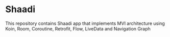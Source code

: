 # Shaadi
This repository contains Shaadi app that implements MVI architecture using Koin, Room, Coroutine, Retrofit, Flow, LiveData and Navigation Graph

